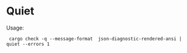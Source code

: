 # Quiet


Usage:

```
 cargo check -q --message-format  json-diagnostic-rendered-ansi | quiet --errors 1
 ```
